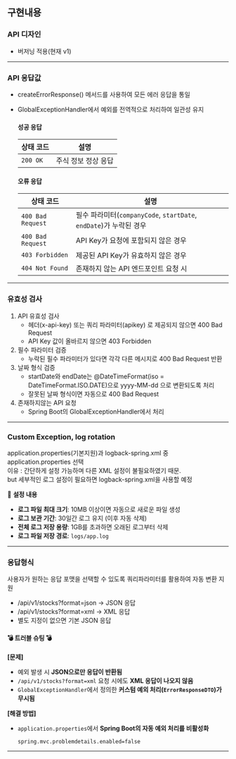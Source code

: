 ## 구현내용

### API 디자인
- 버저닝 적용(현재 v1)

---

### API 응답값
  - createErrorResponse() 메서드를 사용하여 모든 에러 응답을 통일
  - GlobalExceptionHandler에서 예외를 전역적으로 처리하여 일관성 유지

    #### 성공 응답
    | 상태 코드  | 설명                      |
    |------------|--------------------------|
    | `200 OK`   | 주식 정보 정상 응답       |

    #### 오류 응답
    | 상태 코드        | 설명                                     |
    |-----------------|----------------------------------------|
    | `400 Bad Request` | 필수 파라미터(`companyCode`, `startDate`, `endDate`)가 누락된 경우 |
    | `400 Bad Request` | API Key가 요청에 포함되지 않은 경우 |
    | `403 Forbidden` | 제공된 API Key가 유효하지 않은 경우 |
    | `404 Not Found` | 존재하지 않는 API 엔드포인트 요청 시 |

---

### 유효성 검사
1) API 유효성 검사
   - 헤더(x-api-key) 또는 쿼리 파라미터(apikey) 로 제공되지 않으면 400 Bad Request
   - API Key 값이 올바르지 않으면 403 Forbidden
2) 필수 파라미터 검증
    - 누락된 필수 파라미터가 있다면 각각 다른 메시지로 400 Bad Request 반환
3) 날짜 형식 검증
    - startDate와 endDate는 @DateTimeFormat(iso = DateTimeFormat.ISO.DATE)으로 yyyy-MM-dd 으로 변환되도록 처리
    - 잘못된 날짜 형식이면 자동으로 400 Bad Request
4) 존재하지않는 API 요청
    - Spring Boot의 GlobalExceptionHandler에서 처리

---

### Custom Exception, log rotation
application.properties(기본지원)과 logback-spring.xml 중 application.properties 선택<br>
이유 : 간단하게 설정 가능하며 다른 XML 설정이 불필요하였기 때문.<br>
but 세부적인 로그 설정이 필요하면 logback-spring.xml을 사용할 예정

📌 **설정 내용**
- **로그 파일 최대 크기**: 10MB 이상이면 자동으로 새로운 파일 생성
- **로그 보관 기간**: 30일간 로그 유지 (이후 자동 삭제)
- **전체 로그 저장 용량**: 1GB를 초과하면 오래된 로그부터 삭제
- **로그 파일 저장 경로**: `logs/app.log`

---

### 응답형식
사용자가 원하는 응답 포맷을 선택할 수 있도록 쿼리파라미터를 활용하여 자동 변환 지원<br>

- /api/v1/stocks?format=json → JSON 응답
- /api/v1/stocks?format=xml → XML 응답
- 별도 지정이 없으면 기본 JSON 응답

#### 💣 트러블 슈팅 💣
**[문제]**
- 예외 발생 시 **JSON으로만 응답이 반환됨**
- `/api/v1/stocks?format=xml` 요청 시에도 **XML 응답이 나오지 않음**
- `GlobalExceptionHandler`에서 정의한 **커스텀 예외 처리(`ErrorResponseDTO`)가 무시됨**

**[해결 방법]**
- `application.properties`에서 **Spring Boot의 자동 예외 처리를 비활성화**
    ```properties
    spring.mvc.problemdetails.enabled=false
    ```
  
---


